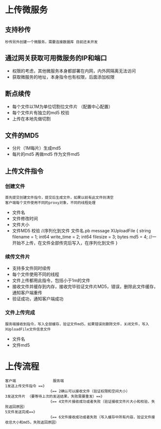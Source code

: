 ﻿# 上传微服务
## 支持秒传
    秒传另外创建一个微服务，需要连接数据库 目前还未开发

## 通过网关获取可用微服务的IP和端口
- 权限的考虑，其他微服务本身都部署在内网，内外网隔离无法访问
- 获取微服务的地址，本身指令也有权限，后面添加权限
## 断点续传
- 每个文件以1M为单位切割位文件片 （配置中心配置）
- 每个文件片有独立的md5 校验
- 上传在本地先做切割
## 文件的MD5
- 分片（1M每片）生成md5
- 每片的md5 再做md5 作为文件md5
## 上传文件指令
### 创建文件
    首先提交创建文件指令，提交后生成文件，如果以前有此文件则清空
    客户端每个文件使用不同的proxy对象，不同的线程处理
- 文件名
- 文件修改时间
- 文件大小
- 文件MD5 校验
    //序列化到文件 文件名.pb
    message XUploadFile
    {
        string filename = 1;
        int64 write_time = 2;
        int64 filesize = 3;
        bytes md5 = 4; //一开始不上传，在文件全部传完后写入，在序列化到文件
    }

### 续传文件片
- 支持多文件同时续传
- 每个文件使用不同的线程
- 文件上传都用此指令，包括小于1m的文件
- 接收文件并缓存到内存，接收完毕验证文件片MD5，错误，删除此文件缓存，通知客户端重传
- 验证成功，通知客户端成功

### 文件上传完成
    服务端接收到指令，写入全部缓存，验证文件md5，如果错误则删除文件，关闭文件，写入XUploadFile文件信息文件
- 文件名
- 文件md5

# 上传流程

    客户端                 服务端
    1发送上传文件指令 ==》  
                        《== 2确认可以接收文件（验证权限和空间大小）
    3发送文件片 （要等待上次的发送结果，失败需要重发）==》
                        《== 4文件片接收成功或者失败（验证接收文件片大小和校验，失败返回原因）
    5文件发送完成==》                                                 
                        《== 6文件接收成功或者失败（写入缓存中所有内容，验证文件接收总大小和md5，失败返回原因）
